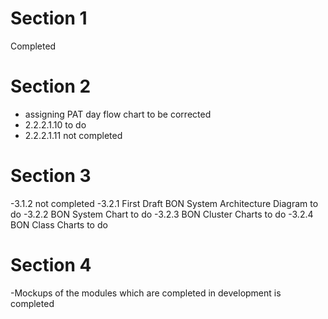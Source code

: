 # Section 1
Completed
# Section 2
- assigning PAT day flow chart to be corrected
- 2.2.2.1.10 to do
- 2.2.2.1.11 not completed
# Section 3
-3.1.2 not completed
-3.2.1 First Draft BON System Architecture Diagram to do
-3.2.2 BON System Chart to do
-3.2.3 BON Cluster Charts to do
-3.2.4 BON Class Charts to do
# Section 4
-Mockups of the modules which are completed in development is completed
